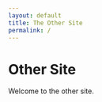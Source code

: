 ```yaml
---
layout: default
title: The Other Site
permalink: /
---
```


# Other Site

Welcome to the other site.